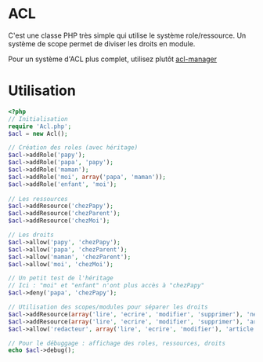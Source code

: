 ACL
===

C'est une classe PHP très simple qui utilise le système role/ressource.
Un système de scope permet de diviser les droits en module.

Pour un système d'ACL plus complet, utilisez plutôt [acl-manager](https://github.com/matthieuy/acl-manager)

Utilisation
===========
```php
<?php
// Initialisation
require 'Acl.php';
$acl = new Acl();

// Création des roles (avec héritage)
$acl->addRole('papy');
$acl->addRole('papa', 'papy');
$acl->addRole('maman');
$acl->addRole('moi', array('papa', 'maman'));
$acl->addRole('enfant', 'moi');
	
// Les ressources
$acl->addResource('chezPapy');
$acl->addResource('chezParent');
$acl->addResource('chezMoi');

// Les droits
$acl->allow('papy', 'chezPapy');
$acl->allow('papa', 'chezParent');
$acl->allow('maman', 'chezParent');
$acl->allow('moi', 'chezMoi');

// Un petit test de l'héritage
// Ici : "moi" et "enfant" n'ont plus accès à "chezPapy"
$acl->deny('papa', 'chezPapy');

// Utilisation des scopes/modules pour séparer les droits
$acl->addResource(array('lire', 'ecrire', 'modifier', 'supprimer'), 'news'); // Module news
$acl->addResource(array('lire', 'ecrire', 'modifier', 'supprimer'), 'article'); // Module article
$acl->allow('redacteur', array('lire', 'ecrire', 'modifier'), 'article');

// Pour le débuggage : affichage des roles, ressources, droits
echo $acl->debug();
